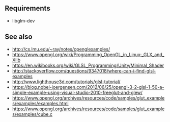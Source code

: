 Requirements
------------

* libglm-dev


See also
--------

* http://cs.lmu.edu/~ray/notes/openglexamples/
* https://www.opengl.org/wiki/Programming_OpenGL_in_Linux:_GLX_and_Xlib
* https://en.wikibooks.org/wiki/GLSL_Programming/Unity/Minimal_Shader
* http://stackoverflow.com/questions/9347018/where-can-i-find-glsl-examples
* http://www.lighthouse3d.com/tutorials/glsl-tutorial/
* https://blog.nobel-joergensen.com/2012/06/25/opengl-3-2-glsl-1-50-a-simple-example-using-visual-studio-2010-freeglut-and-glew/
* https://www.opengl.org/archives/resources/code/samples/glut_examples/examples/examples.html
* https://www.opengl.org/archives/resources/code/samples/glut_examples/examples/cube.c
